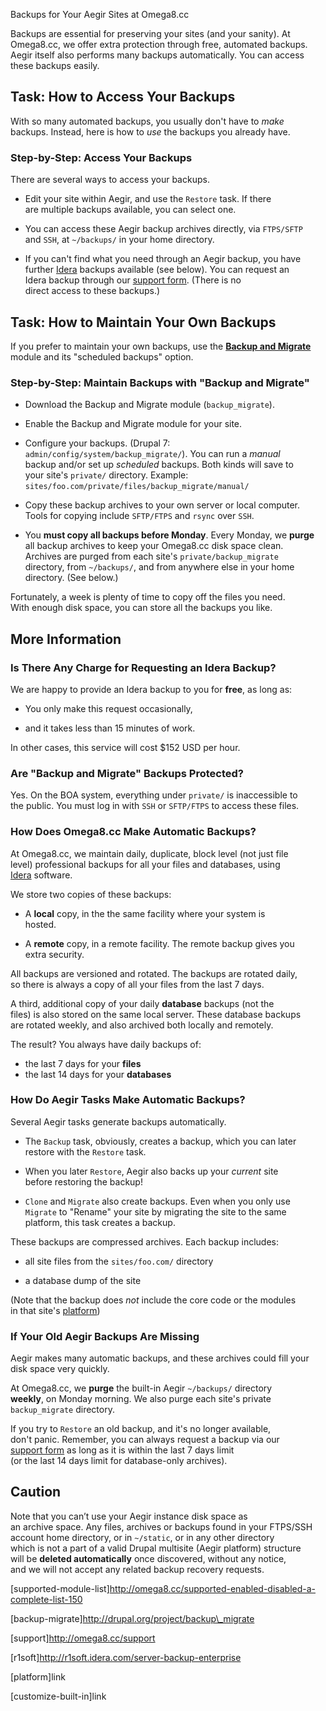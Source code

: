 Backups for Your Aegir Sites at Omega8.cc

Backups are essential for preserving your sites (and your sanity). At\
Omega8.cc, we offer extra protection through free, automated backups.\
Aegir itself also performs many backups automatically. You can access\
these backups easily.

Task: How to Access Your Backups
--------------------------------

With so many automated backups, you usually don't have to *make*\
backups. Instead, here is how to *use* the backups you already have.

### Step-by-Step: Access Your Backups

There are several ways to access your backups.

-   Edit your site within Aegir, and use the `Restore` task. If there\
    are multiple backups available, you can select one.

<!-- -->

-   You can access these Aegir backup archives directly, via
    `FTPS/SFTP`\
    and `SSH`, at `~/backups/` in your home directory.

<!-- -->

-   If you can't find what you need through an Aegir backup, you have\
    further [Idera](r1soft) backups available (see below). You can
    request an\
    Idera backup through our [support form](support). (There is no\
    direct access to these backups.)

Task: How to Maintain Your Own Backups
--------------------------------------

If you prefer to maintain your own backups, use the [**Backup and
Migrate**](backup-migrate)\
module and its "scheduled backups" option.

### Step-by-Step: Maintain Backups with "Backup and Migrate"

-   Download the Backup and Migrate module (`backup_migrate`).

<!-- -->

-   Enable the Backup and Migrate module for your site.

<!-- -->

-   Configure your backups. (Drupal 7:\
    `admin/config/system/backup_migrate/`). You can run a *manual*\
    backup and/or set up *scheduled* backups. Both kinds will save to\
    your site's `private/` directory. Example:\
    `sites/foo.com/private/files/backup_migrate/manual/`

<!-- -->

-   Copy these backup archives to your own server or local computer.\
    Tools for copying include `SFTP/FTPS` and `rsync` over `SSH`.

<!-- -->

-   You **must copy all backups before Monday**. Every Monday, we
    **purge**\
    all backup archives to keep your Omega8.cc disk space clean.\
    Archives are purged from each site's `private/backup_migrate`\
    directory, from `~/backups/`, and from anywhere else in your home\
    directory. (See below.)

Fortunately, a week is plenty of time to copy off the files you need.\
With enough disk space, you can store all the backups you like.

More Information
----------------

### Is There Any Charge for Requesting an Idera Backup?

We are happy to provide an Idera backup to you for **free**, as long as:

-   You only make this request occasionally,

<!-- -->

-   and it takes less than 15 minutes of work.

In other cases, this service will cost \$152 USD per hour.

### Are "Backup and Migrate" Backups Protected?

Yes. On the BOA system, everything under `private/` is inaccessible to\
the public. You must log in with `SSH` or `SFTP/FTPS` to access these
files.

### How Does Omega8.cc Make Automatic Backups?

At Omega8.cc, we maintain daily, duplicate, block level (not just file\
level) professional backups for all your files and databases, using\
[Idera](r1soft) software.

We store two copies of these backups:

-   A **local** copy, in the the same facility where your system is\
    hosted.

<!-- -->

-   A **remote** copy, in a remote facility. The remote backup gives
    you\
    extra security.

All backups are versioned and rotated. The backups are rotated daily,\
so there is always a copy of all your files from the last 7 days.

A third, additional copy of your daily **database** backups (not the\
files) is also stored on the same local server. These database backups\
are rotated weekly, and also archived both locally and remotely.

The result? You always have daily backups of:

-   the last 7 days for your **files**
-   the last 14 days for your **databases**

### How Do Aegir Tasks Make Automatic Backups?

Several Aegir tasks generate backups automatically.

-   The `Backup` task, obviously, creates a backup, which you can later\
    restore with the `Restore` task.

<!-- -->

-   When you later `Restore`, Aegir also backs up your *current* site\
    before restoring the backup!

<!-- -->

-   `Clone` and `Migrate` also create backups. Even when you only use\
    `Migrate` to "Rename" your site by migrating the site to the same\
    platform, this task creates a backup.

These backups are compressed archives. Each backup includes:

-   all site files from the `sites/foo.com/` directory

<!-- -->

-   a database dump of the site

(Note that the backup does *not* include the core code or the modules\
in that site's [platform](platform.))

### If Your Old Aegir Backups Are Missing

Aegir makes many automatic backups, and these archives could fill your\
disk space very quickly.

At Omega8.cc, we **purge** the built-in Aegir `~/backups/` directory\
**weekly**, on Monday morning. We also purge each site's private\
`backup_migrate` directory.

If you try to `Restore` an old backup, and it's no longer available,\
don't panic. Remember, you can always request a backup via our\
[support form](support) as long as it is within the last 7 days limit\
(or the last 14 days limit for database-only archives).

Caution
-------

Note that you can’t use your Aegir instance disk space as\
an archive space. Any files, archives or backups found in your FTPS/SSH\
account home directory, or in `~/static`, or in any other directory\
which is not a part of a valid Drupal multisite (Aegir platform)
structure\
will be **deleted automatically** once discovered, without any notice,\
and we will not accept any related backup recovery requests.

\[supported-module-list\]http://omega8.cc/supported-enabled-disabled-a-complete-list-150

\[backup-migrate\]http://drupal.org/project/backup\_migrate

\[support\]http://omega8.cc/support

\[r1soft\]http://r1soft.idera.com/server-backup-enterprise

\[platform\]link

\[customize-built-in\]link
